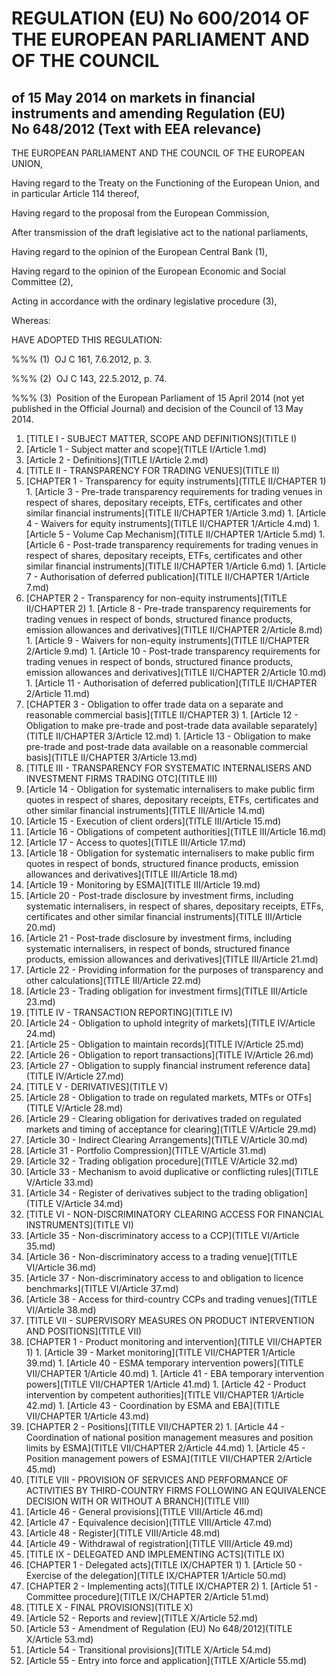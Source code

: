 # REGULATION (EU) No 600/2014 OF THE EUROPEAN PARLIAMENT AND OF THE COUNCIL

## of 15 May 2014 on markets in financial instruments and amending Regulation (EU) No 648/2012 (Text with EEA relevance)

THE EUROPEAN PARLIAMENT AND THE COUNCIL OF THE EUROPEAN UNION,

Having regard to the Treaty on the Functioning of the European Union, and in particular Article 114 thereof,

Having regard to the proposal from the European Commission,

After transmission of the draft legislative act to the national parliaments,

Having regard to the opinion of the European Central Bank (1),

Having regard to the opinion of the European Economic and Social Committee (2),

Acting in accordance with the ordinary legislative procedure (3),

Whereas:

HAVE ADOPTED THIS REGULATION:

%%% (1)  OJ C 161, 7.6.2012, p. 3.

%%% (2)  OJ C 143, 22.5.2012, p. 74.

%%% (3)  Position of the European Parliament of 15 April 2014 (not yet published in the Official Journal) and decision of the Council of 13 May 2014.

1. [TITLE I - SUBJECT MATTER, SCOPE AND DEFINITIONS](TITLE I)
  1. [Article 1 - Subject matter and scope](TITLE I/Article 1.md)
  1. [Article 2 - Definitions](TITLE I/Article 2.md)
1. [TITLE II - TRANSPARENCY FOR TRADING VENUES](TITLE II)
  1. [CHAPTER 1 - Transparency for equity instruments](TITLE II/CHAPTER 1)
    1. [Article 3 - Pre-trade transparency requirements for trading venues in respect of shares, depositary receipts, ETFs, certificates and other similar financial instruments](TITLE II/CHAPTER 1/Article 3.md)
    1. [Article 4 - Waivers for equity instruments](TITLE II/CHAPTER 1/Article 4.md)
    1. [Article 5 - Volume Cap Mechanism](TITLE II/CHAPTER 1/Article 5.md)
    1. [Article 6 - Post-trade transparency requirements for trading venues in respect of shares, depositary receipts, ETFs, certificates and other similar financial instruments](TITLE II/CHAPTER 1/Article 6.md)
    1. [Article 7 - Authorisation of deferred publication](TITLE II/CHAPTER 1/Article 7.md)
  1. [CHAPTER 2 - Transparency for non-equity instruments](TITLE II/CHAPTER 2)
    1. [Article 8 - Pre-trade transparency requirements for trading venues in respect of bonds, structured finance products, emission allowances and derivatives](TITLE II/CHAPTER 2/Article 8.md)
    1. [Article 9 - Waivers for non-equity instruments](TITLE II/CHAPTER 2/Article 9.md)
    1. [Article 10 - Post-trade transparency requirements for trading venues in respect of bonds, structured finance products, emission allowances and derivatives](TITLE II/CHAPTER 2/Article 10.md)
    1. [Article 11 - Authorisation of deferred publication](TITLE II/CHAPTER 2/Article 11.md)
  1. [CHAPTER 3 - Obligation to offer trade data on a separate and reasonable commercial basis](TITLE II/CHAPTER 3)
    1. [Article 12 - Obligation to make pre-trade and post-trade data available separately](TITLE II/CHAPTER 3/Article 12.md)
    1. [Article 13 - Obligation to make pre-trade and post-trade data available on a reasonable commercial basis](TITLE II/CHAPTER 3/Article 13.md)
1. [TITLE III - TRANSPARENCY FOR SYSTEMATIC INTERNALISERS AND INVESTMENT FIRMS TRADING OTC](TITLE III)
  1. [Article 14 - Obligation for systematic internalisers to make public firm quotes in respect of shares, depositary receipts, ETFs, certificates and other similar financial instruments](TITLE III/Article 14.md)
  1. [Article 15 - Execution of client orders](TITLE III/Article 15.md)
  1. [Article 16 - Obligations of competent authorities](TITLE III/Article 16.md)
  1. [Article 17 - Access to quotes](TITLE III/Article 17.md)
  1. [Article 18 - Obligation for systematic internalisers to make public firm quotes in respect of bonds, structured finance products, emission allowances and derivatives](TITLE III/Article 18.md)
  1. [Article 19 - Monitoring by ESMA](TITLE III/Article 19.md)
  1. [Article 20 - Post-trade disclosure by investment firms, including systematic internalisers, in respect of shares, depositary receipts, ETFs, certificates and other similar financial instruments](TITLE III/Article 20.md)
  1. [Article 21 - Post-trade disclosure by investment firms, including systematic internalisers, in respect of bonds, structured finance products, emission allowances and derivatives](TITLE III/Article 21.md)
  1. [Article 22 - Providing information for the purposes of transparency and other calculations](TITLE III/Article 22.md)
  1. [Article 23 - Trading obligation for investment firms](TITLE III/Article 23.md)
1. [TITLE IV - TRANSACTION REPORTING](TITLE IV)
  1. [Article 24 - Obligation to uphold integrity of markets](TITLE IV/Article 24.md)
  1. [Article 25 - Obligation to maintain records](TITLE IV/Article 25.md)
  1. [Article 26 - Obligation to report transactions](TITLE IV/Article 26.md)
  1. [Article 27 - Obligation to supply financial instrument reference data](TITLE IV/Article 27.md)
1. [TITLE V - DERIVATIVES](TITLE V)
  1. [Article 28 - Obligation to trade on regulated markets, MTFs or OTFs](TITLE V/Article 28.md)
  1. [Article 29 - Clearing obligation for derivatives traded on regulated markets and timing of acceptance for clearing](TITLE V/Article 29.md)
  1. [Article 30 - Indirect Clearing Arrangements](TITLE V/Article 30.md)
  1. [Article 31 - Portfolio Compression](TITLE V/Article 31.md)
  1. [Article 32 - Trading obligation procedure](TITLE V/Article 32.md)
  1. [Article 33 - Mechanism to avoid duplicative or conflicting rules](TITLE V/Article 33.md)
  1. [Article 34 - Register of derivatives subject to the trading obligation](TITLE V/Article 34.md)
1. [TITLE VI - NON-DISCRIMINATORY CLEARING ACCESS FOR FINANCIAL INSTRUMENTS](TITLE VI)
  1. [Article 35 - Non-discriminatory access to a CCP](TITLE VI/Article 35.md)
  1. [Article 36 - Non-discriminatory access to a trading venue](TITLE VI/Article 36.md)
  1. [Article 37 - Non-discriminatory access to and obligation to licence benchmarks](TITLE VI/Article 37.md)
  1. [Article 38 - Access for third-country CCPs and trading venues](TITLE VI/Article 38.md)
1. [TITLE VII - SUPERVISORY MEASURES ON PRODUCT INTERVENTION AND POSITIONS](TITLE VII)
  1. [CHAPTER 1 - Product monitoring and intervention](TITLE VII/CHAPTER 1)
    1. [Article 39 - Market monitoring](TITLE VII/CHAPTER 1/Article 39.md)
    1. [Article 40 - ESMA temporary intervention powers](TITLE VII/CHAPTER 1/Article 40.md)
    1. [Article 41 - EBA temporary intervention powers](TITLE VII/CHAPTER 1/Article 41.md)
    1. [Article 42 - Product intervention by competent authorities](TITLE VII/CHAPTER 1/Article 42.md)
    1. [Article 43 - Coordination by ESMA and EBA](TITLE VII/CHAPTER 1/Article 43.md)
  1. [CHAPTER 2 - Positions](TITLE VII/CHAPTER 2)
    1. [Article 44 - Coordination of national position management measures and position limits by ESMA](TITLE VII/CHAPTER 2/Article 44.md)
    1. [Article 45 - Position management powers of ESMA](TITLE VII/CHAPTER 2/Article 45.md)
1. [TITLE VIII - PROVISION OF SERVICES AND PERFORMANCE OF ACTIVITIES BY THIRD-COUNTRY FIRMS FOLLOWING AN EQUIVALENCE DECISION WITH OR WITHOUT A BRANCH](TITLE VIII)
  1. [Article 46 - General provisions](TITLE VIII/Article 46.md)
  1. [Article 47 - Equivalence decision](TITLE VIII/Article 47.md)
  1. [Article 48 - Register](TITLE VIII/Article 48.md)
  1. [Article 49 - Withdrawal of registration](TITLE VIII/Article 49.md)
1. [TITLE IX - DELEGATED AND IMPLEMENTING ACTS](TITLE IX)
  1. [CHAPTER 1 - Delegated acts](TITLE IX/CHAPTER 1)
    1. [Article 50 - Exercise of the delegation](TITLE IX/CHAPTER 1/Article 50.md)
  1. [CHAPTER 2 - Implementing acts](TITLE IX/CHAPTER 2)
    1. [Article 51 - Committee procedure](TITLE IX/CHAPTER 2/Article 51.md)
1. [TITLE X - FINAL PROVISIONS](TITLE X)
  1. [Article 52 - Reports and review](TITLE X/Article 52.md)
  1. [Article 53 - Amendment of Regulation (EU) No 648/2012](TITLE X/Article 53.md)
  1. [Article 54 - Transitional provisions](TITLE X/Article 54.md)
  1. [Article 55 - Entry into force and application](TITLE X/Article 55.md)
